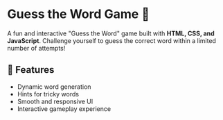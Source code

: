 # Guess the Word Game 🎯  

A fun and interactive "Guess the Word" game built with **HTML, CSS, and JavaScript**. Challenge yourself to guess the correct word within a limited number of attempts!  

## 🚀 Features  
- Dynamic word generation  
- Hints for tricky words  
- Smooth and responsive UI  
- Interactive gameplay experience  




